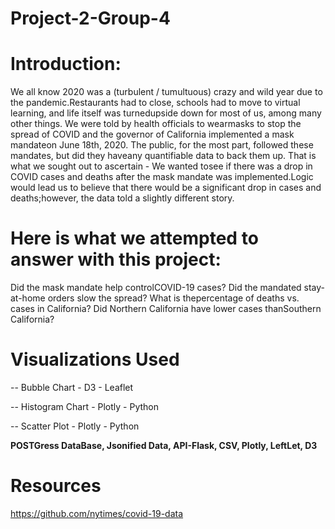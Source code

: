 # Project-2-Group-4

# **Introduction:**

We all know 2020 was a (turbulent / tumultuous) crazy and wild year due to the pandemic.Restaurants had to close, schools had to move to virtual learning, and life itself was turnedupside down for most of us, among many other things. We were told by health officials to wearmasks to stop the spread of COVID and the governor of California implemented a mask mandateon June 18th, 2020. The public, for the most part, followed these mandates, but did they haveany quantifiable data to back them up. That is what we sought out to ascertain -  We wanted tosee if there was a drop in COVID cases and deaths after the mask mandate was implemented.Logic would lead us to believe that there would be a significant drop in  cases and deaths;however, the data told a slightly different story. 


# **Here is what we attempted to answer with this project:**

Did the mask mandate help controlCOVID-19 cases? Did the mandated stay-at-home orders slow the spread? 
What is thepercentage of deaths vs. cases in California? Did Northern California have lower cases thanSouthern California?


# **Visualizations Used**


-- Bubble Chart - D3 - Leaflet


-- Histogram Chart - Plotly - Python 


-- Scatter Plot - Plotly - Python


**POSTGress DataBase, Jsonified Data, API-Flask, CSV, Plotly, LeftLet, D3** 




# **Resources**
https://github.com/nytimes/covid-19-data
